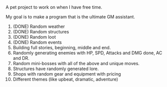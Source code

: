 A pet project to work on when I have free time.

My goal is to make a program that is the ultimate GM assistant.

1) (DONE) Random weather
2) (DONE) Random structures
3) (DONE) Random loot
4) (DONE) Random events
5) Building full stories, beginning, middle and end.
6) Randomly generating enemies with HP, SPD, Attacks and DMG done, AC and DR.
7) Random mini-bosses with all of the above and unique moves.
8) Structures have randomly generated lore.
9) Shops with random gear and equipment with pricing
10) Different themes (like upbeat, dramatic, adventure)
